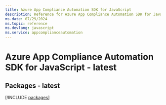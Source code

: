 ```yaml
---
title: Azure App Compliance Automation SDK for JavaScript
description: Reference for Azure App Compliance Automation SDK for JavaScript
ms.date: 07/29/2024
ms.topic: reference
ms.devlang: javascript
ms.service: appcomplianceautomation
---
```

# Azure App Compliance Automation SDK for JavaScript - latest
## Packages - latest
[!INCLUDE [packages](app-compliance-automation-index.md)]